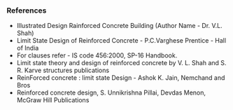 ### References

- Illustrated Design Rainforced Concrete Building (Author Name - Dr. V.L. Shah)
- Limit State Design of Reinforced Concrete - P.C.Varghese Prentice - Hall of India
- For clauses refer - IS code 456:2000, SP-16 Handbook.
- Limit state theory and design of reinforced concrete by V. L. Shah and S. R. Karve structures publications
- ReinForced concrete : limit state Design - Ashok K. Jain, Nemchand and Bros
- Reinforced concrete design, S. Unnikrishna Pillai, Devdas Menon, McGraw Hill Publications